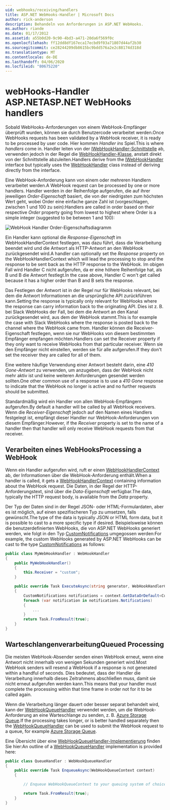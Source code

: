 ```yaml
---
uid: webhooks/receiving/handlers
title: ASP.NET WebHooks-Handler | Microsoft Docs
author: rick-anderson
description: Behandeln von Anforderungen in ASP.NET WebHooks.
ms.author: riande
ms.date: 01/17/2012
ms.assetid: a55b0d20-9c90-4bd3-a471-20da6f569f0c
ms.openlocfilehash: ff12dd8df167eca17ecbd9f03a71807d44af2b30
ms.sourcegitcommit: ce28244209db8615bc9bdd576a2e2c88174d318d
ms.translationtype: MT
ms.contentlocale: de-DE
ms.lasthandoff: 04/06/2020
ms.locfileid: "80675220"
---
```

# <a name="aspnet-webhooks-handlers"></a><span data-ttu-id="93cec-103">webHooks-Handler ASP.NET</span><span class="sxs-lookup"><span data-stu-id="93cec-103">ASP.NET WebHooks handlers</span></span>

<span data-ttu-id="93cec-104">Sobald WebHooks-Anforderungen von einem WebHook-Empfänger überprüft wurden, können sie durch Benutzercode verarbeitet werden.</span><span class="sxs-lookup"><span data-stu-id="93cec-104">Once WebHooks requests has been validated by a WebHook receiver, it is ready to be processed by user code.</span></span> <span data-ttu-id="93cec-105">Hier kommen *Handler ins* Spiel.</span><span class="sxs-lookup"><span data-stu-id="93cec-105">This is where *handlers* come in.</span></span> <span data-ttu-id="93cec-106">Handler leiten von der [IWebHookHandler-Schnittstelle](https://github.com/aspnet/WebHooks/blob/master/src/Microsoft.AspNet.WebHooks.Receivers/WebHooks/WebHookHandler.cs) ab, verwenden jedoch in der Regel die [WebHookHandler-Klasse,](https://github.com/aspnet/WebHooks/blob/master/src/Microsoft.AspNet.WebHooks.Receivers/WebHooks/WebHookHandler.cs) anstatt direkt von der Schnittstelle abzuleiten.</span><span class="sxs-lookup"><span data-stu-id="93cec-106">Handlers derive from the [IWebHookHandler](https://github.com/aspnet/WebHooks/blob/master/src/Microsoft.AspNet.WebHooks.Receivers/WebHooks/WebHookHandler.cs) interface but typically uses the [WebHookHandler](https://github.com/aspnet/WebHooks/blob/master/src/Microsoft.AspNet.WebHooks.Receivers/WebHooks/WebHookHandler.cs) class instead of deriving directly from the interface.</span></span>

<span data-ttu-id="93cec-107">Eine WebHook-Anforderung kann von einem oder mehreren Handlern verarbeitet werden.</span><span class="sxs-lookup"><span data-stu-id="93cec-107">A WebHook request can be processed by one or more handlers.</span></span> <span data-ttu-id="93cec-108">Handler werden in der Reihenfolge aufgerufen, die auf ihrer jeweiligen *Order-Eigenschaft* basiert, die von der niedrigsten zum höchsten Wert geht, wobei Order eine einfache ganze Zahl ist (vorgeschlagen, zwischen 1 und 100 zu sein):</span><span class="sxs-lookup"><span data-stu-id="93cec-108">Handlers are called in order based on their respective *Order* property going from lowest to highest where Order is a simple integer (suggested to be between 1 and 100):</span></span>

![WebHook Handler Order-Eigenschaftsdiagramm](_static/Handlers.png)

<span data-ttu-id="93cec-110">Ein Handler kann optional die *Response-Eigenschaft* im WebHookHandlerContext festlegen, was dazu führt, dass die Verarbeitung beendet wird und die Antwort als HTTP-Antwort an den WebHook zurückgesendet wird.</span><span class="sxs-lookup"><span data-stu-id="93cec-110">A handler can optionally set the *Response* property on the WebHookHandlerContext which will lead the processing to stop and the response to be sent back as the HTTP response to the WebHook.</span></span> <span data-ttu-id="93cec-111">Im obigen Fall wird Handler C nicht aufgerufen, da er eine höhere Reihenfolge hat, als B und B die Antwort festlegt.</span><span class="sxs-lookup"><span data-stu-id="93cec-111">In the case above, Handler C won't get called because it has a higher order than B and B sets the response.</span></span>

<span data-ttu-id="93cec-112">Das Festlegen der Antwort ist in der Regel nur für WebHooks relevant, bei dem die Antwort Informationen an die ursprüngliche API zurückführen kann.</span><span class="sxs-lookup"><span data-stu-id="93cec-112">Setting the response is typically only relevant for WebHooks where the response can carry information back to the originating API.</span></span> <span data-ttu-id="93cec-113">Dies ist z. B. bei Slack WebHooks der Fall, bei dem die Antwort an den Kanal zurückgesendet wird, aus dem der WebHook stammt.</span><span class="sxs-lookup"><span data-stu-id="93cec-113">This is for example the case with Slack WebHooks where the response is posted back to the channel where the WebHook came from.</span></span> <span data-ttu-id="93cec-114">Handler können die Receiver-Eigenschaft festlegen, wenn sie nur WebHooks von diesem bestimmten Empfänger empfangen möchten.</span><span class="sxs-lookup"><span data-stu-id="93cec-114">Handlers can set the Receiver property if they only want to receive WebHooks from that particular receiver.</span></span> <span data-ttu-id="93cec-115">Wenn sie den Empfänger nicht einstellen, werden sie für alle aufgerufen.</span><span class="sxs-lookup"><span data-stu-id="93cec-115">If they don't set the receiver they are called for all of them.</span></span>

<span data-ttu-id="93cec-116">Eine weitere häufige Verwendung einer Antwort besteht darin, eine *410 Gone-Antwort* zu verwenden, um anzugeben, dass der WebHook nicht mehr aktiv ist und keine weiteren Anforderungen gesendet werden sollten.</span><span class="sxs-lookup"><span data-stu-id="93cec-116">One other common use of a response is to use a *410 Gone* response to indicate that the WebHook no longer is active and no further requests should be submitted.</span></span>

<span data-ttu-id="93cec-117">Standardmäßig wird ein Handler von allen WebHook-Empfängern aufgerufen.</span><span class="sxs-lookup"><span data-stu-id="93cec-117">By default a handler will be called by all WebHook receivers.</span></span> <span data-ttu-id="93cec-118">Wenn die *Receiver-Eigenschaft* jedoch auf den Namen eines Handlers festgelegt ist, empfängt dieser Handler nur WebHook-Anforderungen von diesem Empfänger.</span><span class="sxs-lookup"><span data-stu-id="93cec-118">However, if the *Receiver* property is set to the name of a handler then that handler will only receive WebHook requests from that receiver.</span></span>

## <a name="processing-a-webhook"></a><span data-ttu-id="93cec-119">Verarbeiten eines WebHooks</span><span class="sxs-lookup"><span data-stu-id="93cec-119">Processing a WebHook</span></span>

<span data-ttu-id="93cec-120">Wenn ein Handler aufgerufen wird, ruft er einen [WebHookHandlerContext](https://github.com/aspnet/WebHooks/blob/master/src/Microsoft.AspNet.WebHooks.Receivers/WebHooks/WebHookHandlerContext.cs) ab, der Informationen über die WebHook-Anforderung enthält.</span><span class="sxs-lookup"><span data-stu-id="93cec-120">When a handler is called, it gets a [WebHookHandlerContext](https://github.com/aspnet/WebHooks/blob/master/src/Microsoft.AspNet.WebHooks.Receivers/WebHooks/WebHookHandlerContext.cs) containing information about the WebHook request.</span></span> <span data-ttu-id="93cec-121">Die Daten, in der Regel der HTTP-Anforderungstext, sind über die *Data-Eigenschaft* verfügbar.</span><span class="sxs-lookup"><span data-stu-id="93cec-121">The data, typically the HTTP request body, is available from the *Data* property.</span></span>

<span data-ttu-id="93cec-122">Der Typ der Daten sind in der Regel JSON- oder HTML-Formulardaten, aber es ist möglich, auf einen spezifischeren Typ zu umsetzen, falls gewünscht.</span><span class="sxs-lookup"><span data-stu-id="93cec-122">The type of the data is typically JSON or HTML form data, but it is possible to cast to a more specific type if desired.</span></span> <span data-ttu-id="93cec-123">Beispielsweise können die benutzerdefinierten WebHooks, die von ASP.NET WebHooks generiert werden, wie folgt in den Typ [CustomNotifications](https://github.com/aspnet/WebHooks/blob/master/src/Microsoft.AspNet.WebHooks.Receivers.Custom/WebHooks/CustomNotifications.cs) umgegossen werden:</span><span class="sxs-lookup"><span data-stu-id="93cec-123">For example, the custom WebHooks generated by ASP.NET WebHooks can be cast to the type [CustomNotifications](https://github.com/aspnet/WebHooks/blob/master/src/Microsoft.AspNet.WebHooks.Receivers.Custom/WebHooks/CustomNotifications.cs) as follows:</span></span>

```csharp
public class MyWebHookHandler : WebHookHandler
{
    public MyWebHookHandler()
    {
        this.Receiver = "custom";
    }

    public override Task ExecuteAsync(string generator, WebHookHandlerContext context)
    {
        CustomNotifications notifications = context.GetDataOrDefault<CustomNotifications>();
        foreach (var notification in notifications.Notifications)
        {
            ...
        }
        return Task.FromResult(true);
    }
}
```

  ## <a name="queued-processing"></a><span data-ttu-id="93cec-124">Warteschlangenverarbeitung</span><span class="sxs-lookup"><span data-stu-id="93cec-124">Queued Processing</span></span>

<span data-ttu-id="93cec-125">Die meisten WebHook-Absender senden einen WebHook erneut, wenn eine Antwort nicht innerhalb von wenigen Sekunden generiert wird.</span><span class="sxs-lookup"><span data-stu-id="93cec-125">Most WebHook senders will resend a WebHook if a response is not generated within a handful of seconds.</span></span> <span data-ttu-id="93cec-126">Dies bedeutet, dass der Handler die Verarbeitung innerhalb dieses Zeitrahmens abschließen muss, damit sie nicht erneut aufgerufen werden kann.</span><span class="sxs-lookup"><span data-stu-id="93cec-126">This means that your handler must complete the processing within that time frame in order not for it to be called again.</span></span>

<span data-ttu-id="93cec-127">Wenn die Verarbeitung länger dauert oder besser separat behandelt wird, kann der [WebHookQueueHandler](https://github.com/aspnet/WebHooks/blob/master/src/Microsoft.AspNet.WebHooks.Receivers/WebHooks/WebHookQueueHandler.cs) verwendet werden, um die WebHook-Anforderung an eine Warteschlange zu senden, z. B. [Azure Storage Queue](https://msdn.microsoft.com/library/azure/dd179353.aspx).</span><span class="sxs-lookup"><span data-stu-id="93cec-127">If the processing takes longer, or is better handled separately then the [WebHookQueueHandler](https://github.com/aspnet/WebHooks/blob/master/src/Microsoft.AspNet.WebHooks.Receivers/WebHooks/WebHookQueueHandler.cs) can be used to submit the WebHook request to a queue, for example [Azure Storage Queue](https://msdn.microsoft.com/library/azure/dd179353.aspx).</span></span>

<span data-ttu-id="93cec-128">Eine Übersicht über eine [WebHookQueueHandler-Implementierung](https://github.com/aspnet/WebHooks/blob/master/src/Microsoft.AspNet.WebHooks.Receivers/WebHooks/WebHookQueueHandler.cs) finden Sie hier:</span><span class="sxs-lookup"><span data-stu-id="93cec-128">An outline of a [WebHookQueueHandler](https://github.com/aspnet/WebHooks/blob/master/src/Microsoft.AspNet.WebHooks.Receivers/WebHooks/WebHookQueueHandler.cs) implementation is provided here:</span></span>

```csharp
public class QueueHandler : WebHookQueueHandler
{
    public override Task EnqueueAsync(WebHookQueueContext context)
    {

        // Enqueue WebHookQueueContext to your queuing system of choice

        return Task.FromResult(true);
    }
}
```
